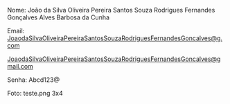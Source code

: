 Nome:
João da Silva Oliveira Pereira Santos Souza Rodrigues Fernandes Gonçalves Alves Barbosa da Cunha

Email:
JoaodaSilvaOliveiraPereiraSantosSouzaRodriguesFernandesGoncalves@g.com

JoaodaSilvaOliveiraPereiraSantosSouzaRodriguesFernandesGoncalves@gmail.com

Senha: Abcd123@

Foto: teste.png 3x4
